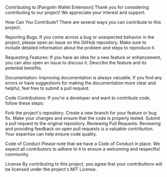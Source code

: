 Contributing to [Pangolin Wallet Entension]
Thank you for considering contributing to our project! We appreciate your interest and support.

How Can You Contribute?
There are several ways you can contribute to this project:

Reporting Bugs: If you come across a bug or unexpected behavior in the project, please open an issue on the GitHub repository. Make sure to include detailed information about the problem and steps to reproduce it.

Requesting Features: If you have an idea for a new feature or enhancement, you can also open an issue to discuss it. Describe the feature and its potential benefits.

Documentation: Improving documentation is always valuable. If you find any errors or have suggestions for making the documentation more clear and helpful, feel free to submit a pull request.

Code Contributions: If you're a developer and want to contribute code, follow these steps:

Fork the project's repository.
Create a new branch for your feature or bug fix.
Make your changes and ensure that the code is properly tested.
Submit a pull request to the original repository.
Reviewing Pull Requests: Reviewing and providing feedback on open pull requests is a valuable contribution. Your expertise can help ensure code quality.

Code of Conduct
Please note that we have a Code of Conduct in place. We expect all contributors to adhere to it to ensure a welcoming and respectful community.

License
By contributing to this project, you agree that your contributions will be licensed under the project's MIT License.